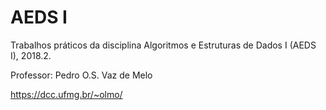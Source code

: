 # AEDS I
Trabalhos práticos da disciplina Algoritmos e Estruturas de Dados I (AEDS I), 2018.2.

Professor: Pedro O.S. Vaz de Melo

https://dcc.ufmg.br/~olmo/

